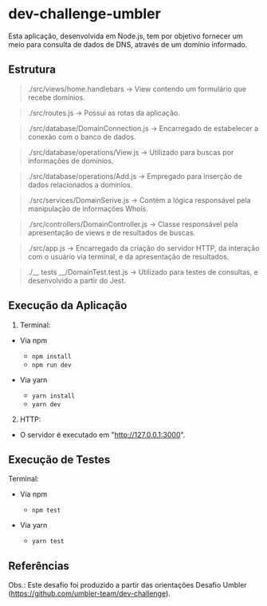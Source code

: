 # dev-challenge-umbler
Esta aplicação, desenvolvida em Node.js, tem por objetivo fornecer um meio para consulta de dados de DNS, através de um domínio informado.



## Estrutura
> ./src/views/home.handlebars -> View contendo um formulário que recebe domínios.

> ./src/routes.js -> Possui as rotas da aplicação.

> ./src/database/DomainConnection.js -> Encarregado de estabelecer a conexão com o banco de dados.

> ./src/database/operations/View.js -> Utilizado para buscas por informações de domínios.

> ./src/database/operations/Add.js -> Empregado para inserção de dados relacionados a domínios.

> ./src/services/DomainSerive.js -> Contém a lógica responsável pela manipulação de informações Whois.

> ./src/controllers/DomainController.js -> Classe responsável pela apresentação de views e de resultados de buscas.

> ./src/app.js -> Encarregado da criação do servidor HTTP, da interação com o usuário via terminal, e da apresentação de resultados.

> ./__ tests __/DomainTest.test.js -> Utilizado para testes de consultas, e desenvolvido a partir do Jest.



## Execução da Aplicação
1. Terminal:

  - Via npm

    - ```npm install``` 
    - ```npm run dev```

  - Via yarn
    
    - ```yarn install```
    - ```yarn dev```


2. HTTP:

  - O servidor é executado em "http://127.0.0.1:3000".



## Execução de Testes
Terminal:

  - Via npm

    - ```npm test```

  - Via yarn

    - ```yarn test```



## Referências



Obs.: Este desafio foi produzido a partir das orientações Desafio Umbler (https://github.com/umbler-team/dev-challenge).
